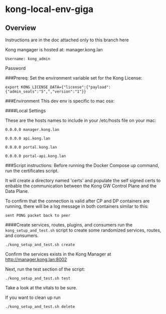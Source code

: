 # kong-local-env-giga

## Overview
Instructions are in the doc attached only to this branch here

Kong mangager is hosted at: manager.kong.lan

``Username: kong_admin``

Password


###Prereq: 
Set the environment variable set for the Kong License:

`` export KONG_LICENSE_DATA={"license":{"payload":{"admin_seats":"5",","version":"1"}} ``

###Environment
This dev env is specific to mac osx:

####Local Settings

These are the hosts names to include in your /etc/hosts file on your mac:

`` 0.0.0.0 manager.kong.lan `` 

`` 0.0.0.0 api.kong.lan ``

``0.0.0.0 portal.kong.lan ``

`` 0.0.0.0 portal-api.kong.lan ``

###Script instructions: 
Before running the Docker Compose up command, run the certificates script.

It will create a directory named 'certs' and populate the self signed certs to enbable the communication between the Kong GW Control Plane and the Data Plane. 

To confirm that the connection is valid after CP and DP containers are running, there will be a log message in both containers similar to this:

``sent PONG packet back to peer``

####Create services, routes, plugins, and consumers
run the ``kong_setup_and_test.sh`` script to create some randomized services, routes, and consumers. 

``./kong_setup_and_test.sh create``

Confirm the services exists in the Kong Manager at http://manager.kong.lan:8002

Next, run the test section of the script:

``./kong_setup_and_test.sh test``

Take a look at the vitals to be sure. 

If you want to clean up run

``./kong_setup_and_test.sh delete``

